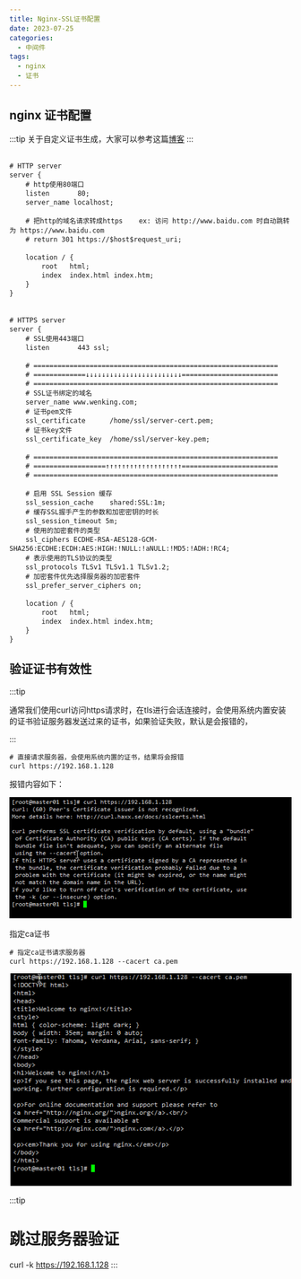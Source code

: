 ```yaml
---
title: Nginx-SSL证书配置
date: 2023-07-25
categories:
  - 中间件
tags:
  - nginx
  - 证书
---
```


## nginx 证书配置

:::tip
关于自定义证书生成，大家可以参考这篇[博客](/linux/命令/openssl)
:::

```shell

# HTTP server 
server {
    # http使用80端口
    listen       80;
    server_name localhost;
    
    # 把http的域名请求转成https    ex: 访问 http://www.baidu.com 时自动跳转为 https://www.baidu.com
	# return 301 https://$host$request_uri; 

    location / {
        root   html;
        index  index.html index.htm;
    }
}


# HTTPS server
server {
    # SSL使用443端口
    listen       443 ssl;
    
    # =============================================================
    # =============↓↓↓↓↓↓↓↓↓↓↓↓↓↓↓↓↓↓↓↓↓↓↓↓========================
    # =============================================================
    # SSL证书绑定的域名
    server_name www.wenking.com;
    # 证书pem文件
    ssl_certificate      /home/ssl/server-cert.pem;
    # 证书key文件
    ssl_certificate_key  /home/ssl/server-key.pem;
    
    # =============================================================
    # ==================↑↑↑↑↑↑↑↑↑↑↑↑↑↑↑↑↑↑↑========================
    # =============================================================
    
    # 启用 SSL Session 缓存
    ssl_session_cache    shared:SSL:1m;
    # 缓存SSL握手产生的参数和加密密钥的时长
    ssl_session_timeout 5m;
    # 使用的加密套件的类型
    ssl_ciphers ECDHE-RSA-AES128-GCM-SHA256:ECDHE:ECDH:AES:HIGH:!NULL:!aNULL:!MD5:!ADH:!RC4; 
    # 表示使用的TLS协议的类型
    ssl_protocols TLSv1 TLSv1.1 TLSv1.2;
    # 加密套件优先选择服务器的加密套件
    ssl_prefer_server_ciphers on; 

    location / {
        root   html;
        index  index.html index.htm;
    }
}
```

## 验证证书有效性

:::tip

通常我们使用curl访问https请求时，在tls进行会话连接时，会使用系统内置安装的证书验证服务器发送过来的证书，如果验证失败，默认是会报错的，

:::

```shell
# 直接请求服务器，会使用系统内置的证书，结果将会报错
curl https://192.168.1.128
```

报错内容如下：

![curl请求https自定义证书服务器报错](https://raw.githubusercontent.com/378752389/image-bed/main/king-note/curl%E8%AF%B7%E6%B1%82https%E8%87%AA%E5%AE%9A%E4%B9%89%E8%AF%81%E4%B9%A6%E6%9C%8D%E5%8A%A1%E5%99%A8%E6%8A%A5%E9%94%99.png)

指定ca证书
```shell
# 指定ca证书请求服务器
curl https://192.168.1.128 --cacert ca.pem
```
![curl请求https自定义证书服务器成功](https://raw.githubusercontent.com/378752389/image-bed/main/king-note/curl%E8%AF%B7%E6%B1%82https%E8%87%AA%E5%AE%9A%E4%B9%89%E8%AF%81%E4%B9%A6%E6%9C%8D%E5%8A%A1%E5%99%A8%E6%88%90%E5%8A%9F.png)


:::tip
# 跳过服务器验证
curl -k https://192.168.1.128
:::
